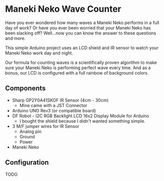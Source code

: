 # Maneki Neko Wave Counter

Have you ever wondered how many waves a Maneki Neko performs in a full day of work? Or have you ever been worried that your Maneki Neko has been slacking off? Well...now you can know the answer to these questions and more. 

This simple Arduino project uses an LCD shield and IR sensor to watch your Maneki Neko work day and night. 

Our formula for counting waves is a scientifically proven algorithm to make sure your Maneki Neko is performing perfect wave every time. And as a bonus, our LCD is configured with a full rainbow of background colors.

## Components

- Sharp GP2Y0A41SKOF IR Sensor (4cm - 30cm)
  - Mine came with a JST Connector
- Arduino UNO Rev3 (or compatible board)
- DF Robot - I2C RGB Backlight LCD 16x2 Display Module for Arduino
  - I bought the shield because I didn't wanted something simple.
- 3 M/F jumper wires for IR Sensor
  - Analog pin
  - Ground
  - Power
- Maneki Neko

## Configuration 

TODO

